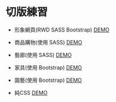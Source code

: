 # 切版練習

* 形象網頁(RWD SASS Bootstrap) <a href="https://raindot.github.io/layout/Clover_T6/index.html" target="_blank">DEMO</a>

* 商品購物(使用 SASS) <a href="https://raindot.github.io/layout/Clover_T7/index.html" target="_blank">DEMO</a>

* 藝廊(使用 SASS) <a href="https://raindot.github.io/layout/Clover-T5/index.html" target="_blank">DEMO</a>

* 家具(使用 Bootstrap) <a href="https://raindot.github.io/layout/Clover_T4/index.html" target="_blank">DEMO</a> 

* 園藝(使用 Bootstrap) <a href="https://raindot.github.io/layout/Clover_T3/index.html" target="_blank">DEMO</a>

* 純CSS <a href="https://raindot.github.io/layout/Clover_T2/index.html" target="_blank">DEMO</a>
